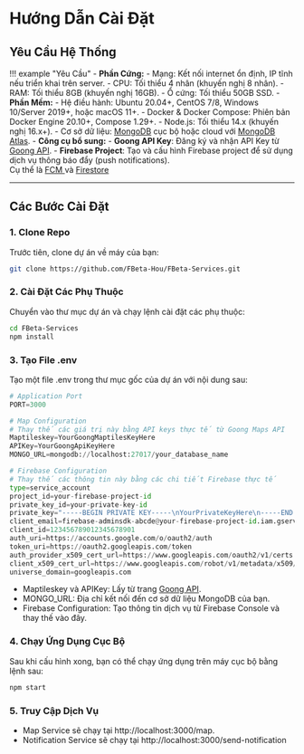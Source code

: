 
# Hướng Dẫn Cài Đặt 

## **Yêu Cầu Hệ Thống**
!!! example "Yêu Cầu"
    - **Phần Cứng:**
        - Mạng: Kết nối internet ổn định, IP tĩnh nếu triển khai trên server.
        - CPU: Tối thiểu 4 nhân (khuyến nghị 8 nhân).
        - RAM: Tối thiểu 8GB (khuyến nghị 16GB).
        - Ổ cứng: Tối thiểu 50GB SSD.
    - **Phần Mềm:**
        - Hệ điều hành: Ubuntu 20.04+, CentOS 7/8, Windows 10/Server 2019+, hoặc macOS 11+.
        - Docker & Docker Compose: Phiên bản Docker Engine 20.10+, Compose 1.29+.
        - Node.js: Tối thiểu 14.x (khuyến nghị 16.x+).
        - Cơ sở dữ liệu: [MongoDB](https://www.mongodb.com/docs/manual/) cục bộ hoặc cloud với [MongoDB Atlas](https://www.mongodb.com/docs/atlas/).
    - **Công cụ bổ sung:** 
        - **Goong API Key**: Đăng ký và nhận API Key từ [Goong API](https://goong.io/).
        - **Firebase Project**: Tạo và cấu hình Firebase project để sử dụng dịch vụ thông báo đẩy (push notifications). <br>Cụ thể là 
    [FCM ](https://firebase.google.com/docs/cloud-messaging?hl=vi) và [Firestore](https://firebase.google.com/docs/firestore?hl=vi)

---

## **Các Bước Cài Đặt**

### 1. Clone Repo

Trước tiên, clone dự án về máy của bạn:

```bash
git clone https://github.com/FBeta-Hou/FBeta-Services.git
```

### 2. Cài Đặt Các Phụ Thuộc

Chuyển vào thư mục dự án và chạy lệnh cài đặt các phụ thuộc:

```bash
cd FBeta-Services
npm install
```

### 3. Tạo File .env

Tạo một file .env trong thư mục gốc của dự án với nội dung sau:
```py linenums="1"
# Application Port
PORT=3000

# Map Configuration
# Thay thế các giá trị này bằng API keys thực tế từ Goong Maps API
Maptileskey=YourGoongMaptilesKeyHere
APIKey=YourGoongApiKeyHere
MONGO_URL=mongodb://localhost:27017/your_database_name

# Firebase Configuration
# Thay thế các thông tin này bằng các chi tiết Firebase thực tế
type=service_account
project_id=your-firebase-project-id
private_key_id=your-private-key-id
private_key="-----BEGIN PRIVATE KEY-----\nYourPrivateKeyHere\n-----END PRIVATE KEY-----\n"
client_email=firebase-adminsdk-abcde@your-firebase-project-id.iam.gserviceaccount.com
client_id=123456789012345678901
auth_uri=https://accounts.google.com/o/oauth2/auth
token_uri=https://oauth2.googleapis.com/token
auth_provider_x509_cert_url=https://www.googleapis.com/oauth2/v1/certs
client_x509_cert_url=https://www.googleapis.com/robot/v1/metadata/x509/firebase-adminsdk-abcde%40your-firebase-project-id.iam.gserviceaccount.com
universe_domain=googleapis.com

```

- Maptileskey và APIKey: Lấy từ trang [Goong API](https://goong.io/).
- MONGO_URL: Địa chỉ kết nối đến cơ sở dữ liệu MongoDB của bạn.
- Firebase Configuration: Tạo thông tin dịch vụ từ Firebase Console và thay thế vào đây. 
### 4. Chạy Ứng Dụng Cục Bộ 

Sau khi cấu hình xong, bạn có thể chạy ứng dụng trên máy cục bộ bằng lệnh sau:

```bash
npm start
```

### 5. Truy Cập Dịch Vụ

- Map Service sẽ chạy tại http://localhost:3000/map.
- Notification Service sẽ chạy tại http://localhost:3000/send-notification 

